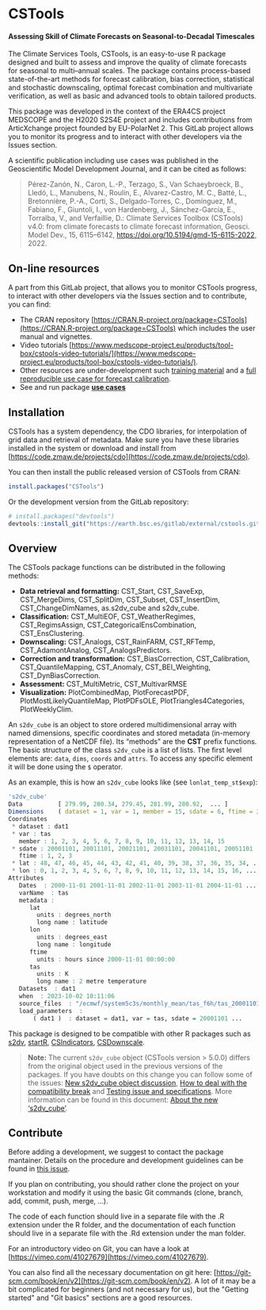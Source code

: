 CSTools
=======

#### Assessing Skill of Climate Forecasts on Seasonal-to-Decadal Timescales

The Climate Services Tools, CSTools, is an easy-to-use R package designed and built to assess and improve the quality of climate forecasts for seasonal to multi–annual scales. The package contains process-based state-of-the-art methods for forecast calibration, bias correction, statistical and stochastic downscaling, optimal forecast combination and multivariate verification, as well as basic and advanced tools to obtain tailored products.

This package was developed in the context of the ERA4CS project MEDSCOPE and the H2020 S2S4E project and includes contributions from ArticXchange project founded by EU-PolarNet 2. This GitLab project allows you to monitor its progress and to interact with other developers via the Issues section.

A scientific publication including use cases was published in the Geoscientific Model Development Journal, and it can be cited as follows:

> Pérez-Zanón, N., Caron, L.-P., Terzago, S., Van Schaeybroeck, B., Lledó, L., Manubens, N., Roulin, E., Alvarez-Castro, M. C., Batté, L., Bretonnière, P.-A., Corti, S., Delgado-Torres, C., Domínguez, M., Fabiano, F., Giuntoli, I., von Hardenberg, J., Sánchez-García, E., Torralba, V., and Verfaillie, D.: Climate Services Toolbox (CSTools) v4.0: from climate forecasts to climate forecast information, Geosci. Model Dev., 15, 6115–6142, https://doi.org/10.5194/gmd-15-6115-2022, 2022.

On-line resources
-----------------

A part from this GitLab project, that allows you to monitor CSTools progress, to interact with other developers via the Issues section and to contribute, you can find:

- The CRAN repository [https://CRAN.R-project.org/package=CSTools](https://CRAN.R-project.org/package=CSTools) which includes the user manual and vignettes.
- Video tutorials [https://www.medscope-project.eu/products/tool-box/cstools-video-tutorials/](https://www.medscope-project.eu/products/tool-box/cstools-video-tutorials/).
- Other resources are under-development such [training material](https://earth.bsc.es/gitlab/external/cstools/-/tree/MEDCOF2022/inst/doc/MEDCOF2022) and a [full reproducible use case for forecast calibration](https://earth.bsc.es/gitlab/external/cstools/-/tree/develop-CalibrationVignette/FOCUS_7_2).
- See and run package [**use cases**](inst/doc/usecase.md)

Installation
------------

CSTools has a system dependency, the CDO libraries, for interpolation of grid data
and retrieval of metadata. Make sure you have these libraries installed in the
system or download and install from
[https://code.zmaw.de/projects/cdo](https://code.zmaw.de/projects/cdo).

You can then install the public released version of CSTools from CRAN:

```r
install.packages("CSTools")
```

Or the development version from the GitLab repository:

```r
# install.packages("devtools")
devtools::install_git("https://earth.bsc.es/gitlab/external/cstools.git")
```

Overview
--------

The CSTools package functions can be distributed in the following methods:

- **Data retrieval and formatting:** CST_Start, CST_SaveExp, CST_MergeDims, CST_SplitDim, CST_Subset, CST_InsertDim, CST_ChangeDimNames, as.s2dv_cube and s2dv_cube.
- **Classification:** CST_MultiEOF, CST_WeatherRegimes, CST_RegimsAssign, CST_CategoricalEnsCombination, CST_EnsClustering.
- **Downscaling:** CST_Analogs, CST_RainFARM, CST_RFTemp, CST_AdamontAnalog, CST_AnalogsPredictors.
- **Correction and transformation:** CST_BiasCorrection, CST_Calibration, CST_QuantileMapping, CST_Anomaly, CST_BEI_Weighting, CST_DynBiasCorrection.
- **Assessment:** CST_MultiMetric, CST_MultivarRMSE
- **Visualization:** PlotCombinedMap, PlotForecastPDF, PlotMostLikelyQuantileMap, PlotPDFsOLE, PlotTriangles4Categories, PlotWeeklyClim.

An `s2dv_cube` is an object to store ordered multidimensional array with named dimensions, specific coordinates and stored metadata (in-memory representation of a NetCDF file). Its “methods” are the **CST** prefix functions. The basic structure of the class `s2dv_cube` is a list of lists. The first level elements are: `data`, `dims`, `coords` and `attrs`. To access any specific element it will be done using the `$` operator.  

As an example, this is how an `s2dv_cube` looks like (see `lonlat_temp_st$exp`):
```r
's2dv_cube'
Data          [ 279.99, 280.34, 279.45, 281.99, 280.92,  ... ] 
Dimensions    ( dataset = 1, var = 1, member = 15, sdate = 6, ftime = 3, lat = 22, lon = 53 ) 
Coordinates  
 * dataset : dat1 
 * var : tas 
   member : 1, 2, 3, 4, 5, 6, 7, 8, 9, 10, 11, 12, 13, 14, 15 
 * sdate : 20001101, 20011101, 20021101, 20031101, 20041101, 20051101 
   ftime : 1, 2, 3 
 * lat : 48, 47, 46, 45, 44, 43, 42, 41, 40, 39, 38, 37, 36, 35, 34, ...
 * lon : 0, 1, 2, 3, 4, 5, 6, 7, 8, 9, 10, 11, 12, 13, 14, 15, 16, ...
Attributes   
   Dates  : 2000-11-01 2001-11-01 2002-11-01 2003-11-01 2004-11-01 ... 
   varName  : tas 
   metadata :  
      lat 
        units : degrees_north 
        long name : latitude 
      lon 
        units : degrees_east 
        long name : longitude 
      ftime 
        units : hours since 2000-11-01 00:00:00 
      tas 
        units : K 
        long name : 2 metre temperature 
   Datasets  : dat1 
   when  : 2023-10-02 10:11:06 
   source_files  : "/ecmwf/system5c3s/monthly_mean/tas_f6h/tas_20001101.nc" ... 
   load_parameters  : 
       ( dat1 )  : dataset = dat1, var = tas, sdate = 20001101 ... 
```

This package is designed to be compatible with other R packages such as [s2dv](https://CRAN.R-project.org/package=s2dv), [startR](https://CRAN.R-project.org/package=startR), [CSIndicators](https://CRAN.R-project.org/package=CSIndicators), [CSDownscale](https://earth.bsc.es/gitlab/es/csdownscale). 

> **Note:** The current `s2dv_cube` object (CSTools version > 5.0.0) differs from the original object used in the previous versions of the packages. If you have doubts on this change you can follow some of the issues: [New s2dv_cube object discussion](https://earth.bsc.es/gitlab/external/cstools/-/issues/94), [How to deal with the compatibility break](https://earth.bsc.es/gitlab/external/cstools/-/issues/112) and [Testing issue and specifications](https://earth.bsc.es/gitlab/external/cstools/-/issues/110). More information can be found in this document: [About the new ‘s2dv_cube’](https://docs.google.com/document/d/1ko37JFl_h6mOjDKM5QSQGikfLBKZq1naL11RkJIwtMM/edit?usp=sharing).

Contribute
----------

Before adding a development, we suggest to contact the package mantainer. Details on the procedure and development guidelines can be found in [this issue](https://earth.bsc.es/gitlab/external/cstools/-/issues/3).

If you plan on contributing, you should rather clone the project on your workstation and modify it using the basic Git commands (clone, branch, add, commit, push, merge, ...).

The code of each function should live in a separate file with the .R extension under the R folder, and the documentation of each function should live in a separate file with the .Rd extension under the man folder.

For an introductory video on Git, you can have a look at [https://vimeo.com/41027679](https://vimeo.com/41027679).

You can also find all the necessary documentation on git here: [https://git-scm.com/book/en/v2](https://git-scm.com/book/en/v2). A lot of it may be a bit complicated for beginners (and not necessary for us), but the "Getting started" and "Git basics" sections are a good resources.
